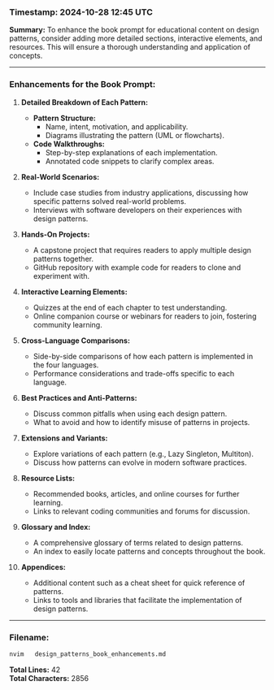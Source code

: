 ### Timestamp: 2024-10-28 12:45 UTC

**Summary:**
To enhance the book prompt for educational content on design patterns, consider adding more detailed sections, interactive elements, and resources. This will ensure a thorough understanding and application of concepts.

---

### Enhancements for the Book Prompt:

1. **Detailed Breakdown of Each Pattern:**
   - **Pattern Structure:**
     - Name, intent, motivation, and applicability.
     - Diagrams illustrating the pattern (UML or flowcharts).
   - **Code Walkthroughs:**
     - Step-by-step explanations of each implementation.
     - Annotated code snippets to clarify complex areas.

2. **Real-World Scenarios:**
   - Include case studies from industry applications, discussing how specific patterns solved real-world problems.
   - Interviews with software developers on their experiences with design patterns.

3. **Hands-On Projects:**
   - A capstone project that requires readers to apply multiple design patterns together.
   - GitHub repository with example code for readers to clone and experiment with.

4. **Interactive Learning Elements:**
   - Quizzes at the end of each chapter to test understanding.
   - Online companion course or webinars for readers to join, fostering community learning.

5. **Cross-Language Comparisons:**
   - Side-by-side comparisons of how each pattern is implemented in the four languages.
   - Performance considerations and trade-offs specific to each language.

6. **Best Practices and Anti-Patterns:**
   - Discuss common pitfalls when using each design pattern.
   - What to avoid and how to identify misuse of patterns in projects.

7. **Extensions and Variants:**
   - Explore variations of each pattern (e.g., Lazy Singleton, Multiton).
   - Discuss how patterns can evolve in modern software practices.

8. **Resource Lists:**
   - Recommended books, articles, and online courses for further learning.
   - Links to relevant coding communities and forums for discussion.

9. **Glossary and Index:**
   - A comprehensive glossary of terms related to design patterns.
   - An index to easily locate patterns and concepts throughout the book.

10. **Appendices:**
    - Additional content such as a cheat sheet for quick reference of patterns.
    - Links to tools and libraries that facilitate the implementation of design patterns.

---

### Filename: 
```bash
nvim   design_patterns_book_enhancements.md
```

**Total Lines:** 42  
**Total Characters:** 2856
